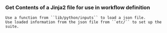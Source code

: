 ### Get Contents of a Jinja2 file for use in workflow definition
    Use a function from ``lib/python/inputs`` to load a json file.
    Use loaded information from the json file from ``etc/`` to set up the
    suite.
  
